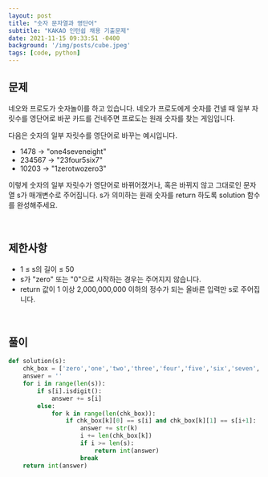 ```yaml
---
layout: post
title: "숫자 문자열과 영단어"
subtitle: "KAKAO 인턴쉽 채용 기출문제"
date: 2021-11-15 09:33:51 -0400
background: '/img/posts/cube.jpeg'
tags: [code, python]
---
```

## 문제
네오와 프로도가 숫자놀이를 하고 있습니다. 네오가 프로도에게 숫자를 건넬 때 일부 자릿수를 영단어로 바꾼 카드를 건네주면 프로도는 원래 숫자를 찾는 게임입니다.

다음은 숫자의 일부 자릿수를 영단어로 바꾸는 예시입니다.

* 1478 → "one4seveneight"
* 234567 → "23four5six7"
* 10203 → "1zerotwozero3"

이렇게 숫자의 일부 자릿수가 영단어로 바뀌어졌거나, 혹은 바뀌지 않고 그대로인 문자열 s가 매개변수로 주어집니다. s가 의미하는 원래 숫자를 return 하도록 solution 함수를 완성해주세요.

<br>

## 제한사항
* 1 ≤ s의 길이 ≤ 50
* s가 "zero" 또는 "0"으로 시작하는 경우는 주어지지 않습니다.
* return 값이 1 이상 2,000,000,000 이하의 정수가 되는 올바른 입력만 s로 주어집니다.

<br>

## 풀이

``` python
def solution(s):
    chk_box = ['zero','one','two','three','four','five','six','seven','eight','nine']
    answer = ''
    for i in range(len(s)):
        if s[i].isdigit():
            answer += s[i]
        else:
            for k in range(len(chk_box)):
                if chk_box[k][0] == s[i] and chk_box[k][1] == s[i+1]:
                    answer += str(k)
                    i += len(chk_box[k])
                    if i >= len(s):
                        return int(answer)
                    break
    return int(answer)
```
